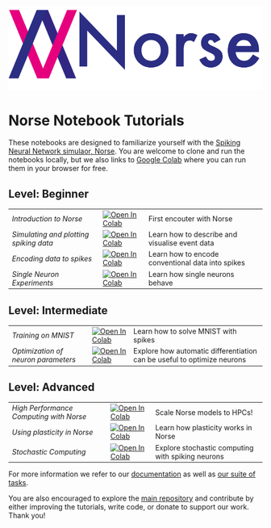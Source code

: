 <p align="center">
<img src="https://raw.githubusercontent.com/norse/norse/master/logo.png" alt="Norse logo"/>
</p>     

# Norse Notebook Tutorials

These notebooks are designed to familiarize yourself with the [Spiking Neural
Network simulaor, Norse](https://github.com/norse/norse).
You are welcome to clone and run the notebooks
locally, but we also links to 
[Google Colab](https://research.google.com/colaboratory/faq.html) where you can run
them in your browser for free.

## Level: Beginner

| | | |
| ------------------ | --- | --- |
| *Introduction to Norse* | [![Open In Colab](https://colab.research.google.com/assets/colab-badge.svg)](https://colab.research.google.com/github/norse/notebooks/blob/master/introduction-to-norse.ipynb) | First encouter with Norse |
| *Simulating and plotting spiking data* | [![Open In Colab](https://colab.research.google.com/assets/colab-badge.svg)](https://colab.research.google.com/github/norse/notebooks/blob/master/spiking_introduction.ipynb) | Learn how to describe and visualise event data |
| *Encoding data to spikes* | [![Open In Colab](https://colab.research.google.com/assets/colab-badge.svg)](https://colab.research.google.com/github/norse/notebooks/blob/master/encoding.ipynb) | Learn how to encode conventional data into spikes |
| *Single Neuron Experiments* | [![Open In Colab](https://colab.research.google.com/assets/colab-badge.svg)](https://colab.research.google.com/github/norse/notebooks/blob/master/single-neuron-experiments.ipynb) | Learn how single neurons behave |

## Level: Intermediate

| | | |
| ------------------ | --- | --- |
| *Training on MNIST* | [![Open In Colab](https://colab.research.google.com/assets/colab-badge.svg)](https://colab.research.google.com/github/norse/notebooks/blob/master/mnist_classifiers.ipynb) | Learn how to solve MNIST with spikes
| *Optimization of neuron parameters* | [![Open In Colab](https://colab.research.google.com/assets/colab-badge.svg)](https://colab.research.google.com/github/norse/notebooks/blob/master/parameter-learning.ipynb) | Explore how automatic differentiation can be useful to optimize neurons


## Level: Advanced

| | | |
| ------------------ | --- | --- |
| *High Performance Computing with Norse* | [![Open In Colab](https://colab.research.google.com/assets/colab-badge.svg)](https://colab.research.google.com/github/norse/notebooks/blob/master/high-performance-computing.ipynb) | Scale Norse models to HPCs! |
| *Using plasticity in Norse* | [![Open In Colab](https://colab.research.google.com/assets/colab-badge.svg)](https://colab.research.google.com/github/norse/notebooks/blob/master/stp_example.ipynb) | Learn how plasticity works in Norse |
| *Stochastic Computing* | [![Open In Colab](https://colab.research.google.com/assets/colab-badge.svg)](https://colab.research.google.com/github/norse/notebooks/blob/master/stochastic-computing.ipynb) | Explore stochastic computing with spiking neurons |

For more information we refer to our [documentation](https://norse.ai/docs) as well as [our suite of tasks](https://github.com/norse/norse/task/).

You are also encouraged to explore the [main repository](https://github.com/norse/norse/) and contribute by either improving the tutorials, write code, or donate to support our work. Thank you!







